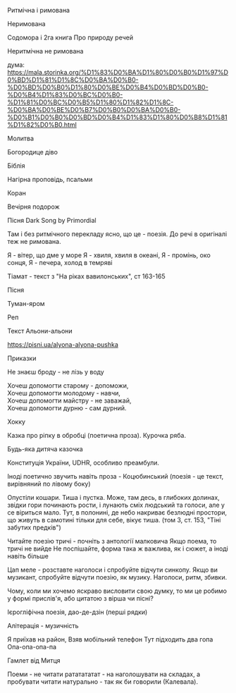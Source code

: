 
Ритмічна і римована

Неримована

Содомора і 2га книга Про природу речей

Неритмічна не римована

дума: https://mala.storinka.org/%D1%83%D0%BA%D1%80%D0%B0%D1%97%D0%BD%D1%81%D1%8C%D0%BA%D0%B0-%D0%BD%D0%B0%D1%80%D0%BE%D0%B4%D0%BD%D0%B0-%D0%B4%D1%83%D0%BC%D0%B0-%D1%81%D0%BC%D0%B5%D1%80%D1%82%D1%8C-%D0%BA%D0%BE%D0%B7%D0%B0%D0%BA%D0%B0-%D0%B1%D0%B0%D0%BD%D0%B4%D1%83%D1%80%D0%B8%D1%81%D1%82%D0%B0.html

Молитва

Богородице діво

Біблія

Нагірна проповідь, псальми

Коран

Вечірня подорож

Пісня Dark Song by Primordial

Там і без ритмічного перекладу ясно, що це - поезія. До речі в оригіналі теж не римована.

Я - вітер, що дме у море
Я - хвиля, хвиля в океані,
Я - промінь, око сонця,
Я - печера, холод в темряві

Тіамат - текст з "На ріках вавилонських", ст 163-165

Пісня

Туман-яром

Реп

Текст Альони-альони

https://pisni.ua/alyona-alyona-pushka

Приказки

Не знаєш броду - не лізь у воду

Хочеш допомогти старому - допоможи,  
Хочеш допомогти молодому - навчи,  
Хочеш допомогти майстру - не заважай,  
Хочеш допомогти дурню - сам дурний.  

Хокку

Казка про ріпку в обробці (поетична проза).
Курочка ряба.

Будь-яка дитяча казочка

Конституція України, UDHR, особливо преамбули.

Іноді поетично звучить навіть проза - Коцюбинський
(поезія - це текст, вирівняний по лівому боку)

Опустіли кошари. Тиша і пустка.
Може, там десь, в глибоких долинах,
звідки гори починають рости,
і лунають сміх людський та голоси,
але у се віриться мало.
Тут, в полонині, де небо
накриває безлюдні простори,
що живуть в самотині тільки для себе,
вікує тиша.
(том 3, ст. 153, "Тіні забутих предків")


Читайте поезію тричі - почніть з антології малковича
Якщо поема, то тричі не вийде
Не поспішайте, форма така ж важлива, як і сюжет, а іноді навіть більше

Цап меле - розставте наголоси і спробуйте відчути синкопу. Якщо ви музикант, спробуйте відчути поезію, як музику. Наголоси, ритм, збивки. 


Чому, коли ми хочемо яскраво висловити свою думку, то ми це робимо у формі прислів'я, або цитатою з вірша чи пісні?


Ієрогліфічна поезія, дао-де-дзін (перші рядки)

Алітерація - музичність

Я приїхав на район,
Взяв мобільний телефон
Тут підходить два гопа
Опа-опа-опа-па

Гамлет від Митця

Поеми - не читати рататататат - на наголошувати на складах, а пробувати читати натурально - так як би говорили (Калевала).